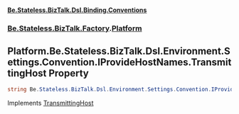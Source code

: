 #### [Be.Stateless.BizTalk.Dsl.Binding.Conventions](README.md 'README')
### [Be.Stateless.BizTalk.Factory](Be.Stateless.BizTalk.Factory.md 'Be.Stateless.BizTalk.Factory').[Platform](Platform.md 'Be.Stateless.BizTalk.Factory.Platform')

## Platform.Be.Stateless.BizTalk.Dsl.Environment.Settings.Convention.IProvideHostNames.TransmittingHost Property

```csharp
string Be.Stateless.BizTalk.Dsl.Environment.Settings.Convention.IProvideHostNames.TransmittingHost { get; }
```

Implements [TransmittingHost](IProvideHostNames.TransmittingHost.md 'Be.Stateless.BizTalk.Dsl.Environment.Settings.Convention.IProvideHostNames.TransmittingHost')
